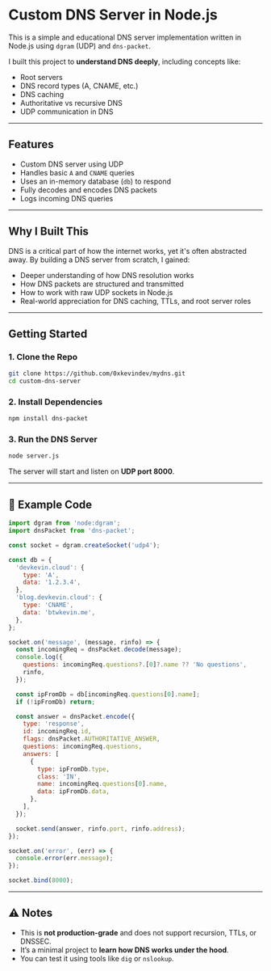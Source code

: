 # Custom DNS Server in Node.js

This is a simple and educational DNS server implementation written in Node.js using `dgram` (UDP) and `dns-packet`.

I built this project to **understand DNS deeply**, including concepts like:
- Root servers
- DNS record types (A, CNAME, etc.)
- DNS caching
- Authoritative vs recursive DNS
- UDP communication in DNS

---

## Features

- Custom DNS server using UDP
- Handles basic `A` and `CNAME` queries
- Uses an in-memory database (`db`) to respond
- Fully decodes and encodes DNS packets
- Logs incoming DNS queries

---

## Why I Built This

DNS is a critical part of how the internet works, yet it's often abstracted away. By building a DNS server from scratch, I gained:
- Deeper understanding of how DNS resolution works
- How DNS packets are structured and transmitted
- How to work with raw UDP sockets in Node.js
- Real-world appreciation for DNS caching, TTLs, and root server roles

---

## Getting Started

### 1. Clone the Repo

```bash
git clone https://github.com/0xkevindev/mydns.git
cd custom-dns-server
```

### 2. Install Dependencies

```bash
npm install dns-packet
```

### 3. Run the DNS Server

```bash
node server.js
```

The server will start and listen on **UDP port 8000**.

---

## 🧾 Example Code

```js
import dgram from 'node:dgram';
import dnsPacket from 'dns-packet';

const socket = dgram.createSocket('udp4');

const db = {
  'devkevin.cloud': {
    type: 'A',
    data: '1.2.3.4',
  },
  'blog.devkevin.cloud': {
    type: 'CNAME',
    data: 'btwkevin.me',
  },
};

socket.on('message', (message, rinfo) => {
  const incomingReq = dnsPacket.decode(message);
  console.log({
    questions: incomingReq.questions?.[0]?.name ?? 'No questions',
    rinfo,
  });

  const ipFromDb = db[incomingReq.questions[0].name];
  if (!ipFromDb) return;

  const answer = dnsPacket.encode({
    type: 'response',
    id: incomingReq.id,
    flags: dnsPacket.AUTHORITATIVE_ANSWER,
    questions: incomingReq.questions,
    answers: [
      {
        type: ipFromDb.type,
        class: 'IN',
        name: incomingReq.questions[0].name,
        data: ipFromDb.data,
      },
    ],
  });

  socket.send(answer, rinfo.port, rinfo.address);
});

socket.on('error', (err) => {
  console.error(err.message);
});

socket.bind(8000);
```

---

## ⚠️ Notes

- This is **not production-grade** and does not support recursion, TTLs, or DNSSEC.
- It’s a minimal project to **learn how DNS works under the hood**.
- You can test it using tools like `dig` or `nslookup`.
